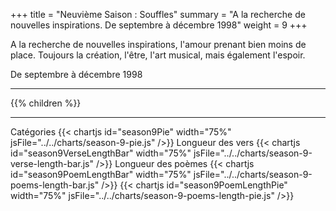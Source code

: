 +++
title = "Neuvième Saison : Souffles"
summary = "A la recherche de nouvelles inspirations. De septembre à décembre 1998"
weight = 9
+++

A la recherche de nouvelles inspirations, l'amour prenant bien moins de place. Toujours la création, l'être, l'art musical, mais également l'espoir.

De septembre à décembre 1998

---
{{% children  %}}

---
Catégories
{{< chartjs id="season9Pie" width="75%" jsFile="../../charts/season-9-pie.js" />}}
Longueur des vers
{{< chartjs id="season9VerseLengthBar" width="75%" jsFile="../../charts/season-9-verse-length-bar.js" />}}
Longueur des poèmes
{{< chartjs id="season9PoemLengthBar" width="75%" jsFile="../../charts/season-9-poems-length-bar.js" />}}
{{< chartjs id="season9PoemLengthPie" width="75%" jsFile="../../charts/season-9-poems-length-pie.js" />}}
